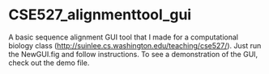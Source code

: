 # CSE527_alignmenttool_gui
A basic sequence alignment GUI tool that I made for a computational biology class (http://suinlee.cs.washington.edu/teaching/cse527/).
Just run the NewGUI.fig and follow instructions. To see a demonstration of the GUI, check out the demo file. 
